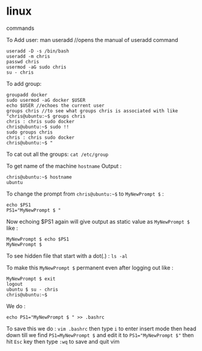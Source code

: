 # linux
commands

To Add user: man useradd //opens the manual of useradd command
```
useradd -D -s /bin/bash
useradd -m chris
passwd chris
usermod -aG sudo chris
su - chris
```

To add group:
```
groupadd docker
sudo usermod -aG docker $USER
echo $USER //echoes the current user
groups chris //to see what groups chris is associated with like
"chris@ubuntu:~$ groups chris
chris : chris sudo docker
chris@ubuntu:~$ sudo !!
sudo groups chris
chris : chris sudo docker
chris@ubuntu:~$ "
```

To cat out all the groups:  ```cat /etc/group```

To get name of the machine ```hostname``` 
Output : 
```
chris@ubuntu:~$ hostname
ubuntu
```

To change the prompt from ```chris@ubuntu:~$``` to ```MyNewPrompt $``` :
```
echo $PS1
PS1="MyNewPrompt $ "
```
Now echoing $PS1 again will give output as static value as ```MyNewPrompt $```
like :
```
MyNewPrompt $ echo $PS1
MyNewPrompt $
```

To see hidden file that start with a dot(.) : ```ls -al```

To make this ```MyNewPrompt $``` permanent even after logging out like :
```
MyNewPrompt $ exit
logout
ubuntu $ su - chris
chris@ubuntu:~$
```
We do :
```
echo PS1="MyNewPrompt $ " >> .bashrc
```
To save this we do : ```vim .bashrc``` then type ```i``` to enter insert mode then head down till we find ```PS1=MyNewPrompt $``` and edit it to ```PS1="MyNewPrompt $"``` then hit ```Esc``` key then type ```:wq``` to save and quit vim

